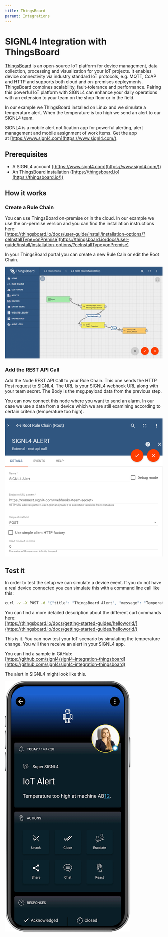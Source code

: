 ```yaml
---
title: ThingsBoard
parent: Integrations
---
```


# SIGNL4 Integration with ThingsBoard

[ThingsBoard](https://thingsboard.io/) is an open-source IoT platform for device management, data collection, processing and visualization for your IoT projects. It enables device connectivity via industry standard IoT protocols, e.g. MQTT, CoAP and HTTP and supports both cloud and on-premises deployments. ThingsBoard combines scalability, fault-tolerance and performance. Pairing this powerful IoT platform with SIGNL4 can enhance your daily operations with an extension to your team on the shop floor or in the field.

In our example we ThingsBoard installed on Linux and we simulate a temperature alert. When the temperature is too high we send an alert to our SIGNL4 team.

SIGNL4 is a mobile alert notification app for powerful alerting, alert management and mobile assignment of work items. Get the app at [https://www.signl4.com](https://www.signl4.com/).

## Prerequisites

- A SIGNL4 account ([https://www.signl4.com](https://www.signl4.com/))
- An ThingsBoard installation ([https://thingsboard.io](https://thingsboard.io/))

## How it works

### Create a Rule Chain

You can use ThingsBoard on-premise or in the cloud. In our example we use the on-permise version and you can find the installation instructions here:  
[https://thingsboard.io/docs/user-guide/install/installation-options/?ceInstallType=onPremise](https://thingsboard.io/docs/user-guide/install/installation-options/?ceInstallType=onPremise)

In your ThingsBoard portal you can create a new Rule Cain or edit the Root Chain.

![thingsboard-rule-chain](thingsboard-rule-chain.png)

### Add the REST API Call

Add the Node REST API Call to your Rule Chain. This one sends the HTTP Post request to SIGNL4. The URL is your SIGNL4 webhook URL along with your team secret. The Body is the msg.payload data from the previous step.

You can now connect this node where you want to send an alarm. In our case we use a data from a device which we are still examining according to certain criteria (temperature too high).

![thingsboard-rest](thingsboard-rest.png)

## Test it

In order to test the setup we can simulate a device event. If you do not have a real device connected you can simulate this with a command line call like this:

```bash
curl -v -X POST -d "{"title": "ThingsBoard Alert", "message": "Temperature too high.", "temperature": 28}" http://localhost:8080/api/v1/A1\_TEST\_TOKEN/telemetry –header "Content-Type:application/json"
```

You can find a more detailed description about the different curl commands here:  
[https://thingsboard.io/docs/getting-started-guides/helloworld/](https://thingsboard.io/docs/getting-started-guides/helloworld/)

This is it. You can now test your IoT scenario by simulating the temperature change. You will then receive an alert in your SIGNL4 app.

You can find a sample in GitHub:  
[https://github.com/signl4/signl4-integration-thingsboard](https://github.com/signl4/signl4-integration-thingsboard)

The alert in SIGNL4 might look like this.

![SIGNL4 Alert](signl4-iot.png)
